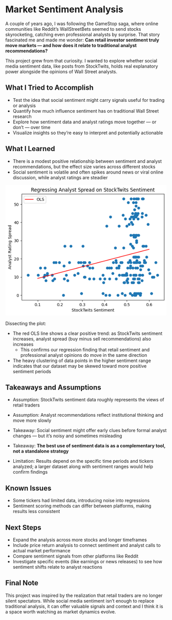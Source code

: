 # Market Sentiment Analysis

A couple of years ago, I was following the GameStop saga, where online communities like Reddit’s WallStreetBets seemed to send stocks skyrocketing, catching even professional analysts by surprise. That story fascinated me and made me wonder: **Can retail investor sentiment truly move markets — and how does it relate to traditional analyst recommendations?**

This project grew from that curiosity. I wanted to explore whether social media sentiment data, like posts from StockTwits, holds real explanatory power alongside the opinions of Wall Street analysts.

## What I Tried to Accomplish

- Test the idea that social sentiment might carry signals useful for trading or analysis
- Quantify how much influence sentiment has on traditional Wall Street research
- Explore how sentiment data and analyst ratings move together — or don’t — over time
- Visualize insights so they’re easy to interpret and potentially actionable

## What I Learned

- There is a modest positive relationship between sentiment and analyst recommendations, but the effect size varies across different stocks
- Social sentiment is volatile and often spikes around news or viral online discussion, while analyst ratings are steadier

![alt text](image.png)

Dissecting the plot:

- The red OLS line shows a clear positive trend: as StockTwits sentiment increases, analyst spread (buy minus sell recommendations) also increases
  - This confirms our regression finding that retail sentiment and professional analyst opinions do move in the same direction
- The heavy clustering of data points in the higher sentiment range indicates that our dataset may be skewed toward more positive sentiment periods

## Takeaways and Assumptions

- Assumption: StockTwits sentiment data roughly represents the views of retail traders
- Assumption: Analyst recommendations reflect institutional thinking and move more slowly

- Takeaway: Social sentiment might offer early clues before formal analyst changes — but it’s noisy and sometimes misleading
- Takeaway: **The best use of sentiment data is as a complementary tool, not a standalone strategy**

- Limitation: Results depend on the specific time periods and tickers analyzed; a larger dataset along with sentiment ranges would help confirm findings

## Known Issues

- Some tickers had limited data, introducing noise into regressions
- Sentiment scoring methods can differ between platforms, making results less consistent

## Next Steps

- Expand the analysis across more stocks and longer timeframes
- Include price return analysis to connect sentiment and analyst calls to actual market performance
- Compare sentiment signals from other platforms like Reddit
- Investigate specific events (like earnings or news releases) to see how sentiment shifts relate to analyst reactions

## Final Note

This project was inspired by the realization that retail traders are no longer silent spectators. While social media sentiment isn’t enough to replace traditional analysis, it can offer valuable signals and context and I think it is a space worth watching as market dynamics evolve.
